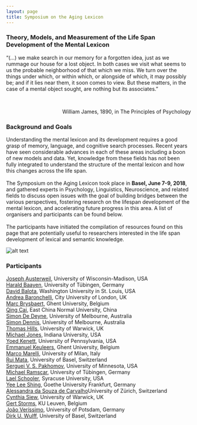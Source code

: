 ```yaml
---
layout: page
title: Symposium on the Aging Lexicon
---
```

 
### Theory, Models, and Measurement of the Life Span Development of the Mental Lexicon
<p align="justify"> 

“(...) we make search in our memory for a forgotten idea, just as we rummage our house for a lost object. In both cases we visit what seems to us the probable neighborhood of that which we miss. We turn over the things under which, or within which, or alongside of which, it may possibly be; and if it lies near them, it soon comes to view. But these matters, in the case of a mental object sought, are nothing but its associates.”
</p>
<br>
<p align="right"> 
William James, 1890, in The Principles of Psychology
</p>

### Background and Goals
<p align="justify"> 

Understanding the mental lexicon and its development requires a good grasp of memory, language, and cognitive search processes. Recent years have seen considerable advances in each of these areas including a boon of new models and data. Yet, knowledge from these fields has not been fully integrated to understand the structure of the mental lexicon and how this changes across the life span.
<br><br>
The Symposium on the Aging Lexicon took place in <b>Basel, June 7-9, 2018</b>, and gathered experts in Psychology, Linguistics, Neuroscience, and related fields to discuss open issues with the goal of building bridges between the various perspectives, fostering research on the lifespan development of the mental lexicon, and accelerating future progress in this area. A list of organisers and participants can be found below.
<br><br>
The participants have initiated the compilation of resources found on this page that are potentially useful to researchers interested in the life span development of lexical and semantic knowledge.
</p>


![alt text](https://psychologie.unibas.ch/fileadmin/_processed_/7/f/csm_Group_5d17c4269c.jpg?1529921429)

### Participants
<a href="http://psych.wisc.edu/staff/austerweil-joe/" title="Opens external link in new window" target="_blank" class="external-link-new-window">Joseph Austerweil</a>, University of Wisconsin-Madison, USA<br>
<a href="http://www.sfs.uni-tuebingen.de/~hbaayen/index.html" title="Opens external link in new window" target="_blank">Harald Baayen</a>, University of Tübingen, Germany<br>
<a href="https://psychweb.wustl.edu/people/david-balota" title="Opens external link in new window" target="_blank">David Balota</a>, Washington University in St. Louis, USA<br>
<a href="https://sites.google.com/site/andreabaronchelli/" title="Opens external link in new window" target="_blank" class="external-link-new-window">Andrea Baronchelli</a>, City University of London, UK<br>
<a href="http://crr.ugent.be/members/marc-brysbaert" title="Opens external link in new window" target="_blank">Marc Brysbaert</a>, Ghent University, Belgium<br>
<a href="https://research.shanghai.nyu.edu/centers-and-institutes/brain/people/qing-cai" title="Opens external link in new window" target="_blank">Qing Cai</a>, East China Normal University, China<br>
<a href="https://findanexpert.unimelb.edu.au/display/person809203" title="Opens external link in new window" target="_blank">Simon De Deyne</a>, University of Melbourne, Australia<br>
<a href="https://www.findanexpert.unimelb.edu.au/display/person811247" title="Opens external link in new window" target="_blank">Simon Dennis</a>, University of Melbourne, Australia<br>
<a href="https://warwick.ac.uk/fac/sci/psych/people/thills/" title="Opens external link in new window" target="_blank">Thomas Hills</a>, University of Warwick, UK<br>
<a href="http://psych.indiana.edu/faculty/jonesmn.php" title="Opens external link in new window" target="_blank">Michael Jones</a>, Indiana University, USA<br>
<a href="https://yoedkenett.academia.edu" title="Opens external link in new window" target="_blank">Yoed Kenett</a>, University of Pennsylvania, USA<br>
<a href="http://crr.ugent.be/members/emmanuel-keuleers" title="Opens external link in new window" target="_blank">Emmanuel Keuleers</a>, Ghent University, Belgium<br>
<a href="http://www.marcomarelli.net/" title="Opens external link in new window" target="_blank">Marco Marelli</a>, University of Milan, Italy<br>
<a href="https://psychologie.unibas.ch/en/persons/mata-rui/" title="Opens external link in new window" target="_blank">Rui Mata</a>, University of Basel, Switzerland<br>
<a href="https://healthinformatics.umn.edu/bio/ihi-faculty-staff/serguei-pakhomov" title="Opens external link in new window" target="_blank">Serguei V. S. Pakhomov</a>, University of Minnesota, USA<br>
<a href="http://www.sfs.uni-tuebingen.de/~mramscar/index.html" title="Opens external link in new window" target="_blank">Michael Ramscar</a>, University of Tübingen, Germany<br>
<a href="http://asfaculty.syr.edu/pages/psy/schooler-lael.html" title="Opens external link in new window" target="_blank">Lael Schooler</a>, Syracuse University, USA<br>
<a href="http://www.psychologie.uni-frankfurt.de/69824239/005_Prof_-Yee-Lee-Shing" title="Opens external link in new window" target="_blank" class="external-link-new-window">Yee Lee Shing</a>, Goethe University Frankfurt, Germany<br>
<a href="http://www.psychologie.uzh.ch/de/bereiche/nec/allgpsy/Team/Souza.html" title="Opens internal link in current window" target="_blank" class="external-link-new-window">Alessandra da Souza de Carvalho</a>University of Zürich, Switzerland<br>
<a href="https://warwick.ac.uk/fac/sci/psych/people/csiew/" title="Opens external link in new window" target="_blank">Cynthia Siew</a>, University of Warwick, UK<br>
<a href="https://ppw.kuleuven.be/home/english/education/programmes/master-of-psychology-theory-and-research/teaching-staff/00014717" title="Opens external link in new window" target="_blank">Gert Storms</a>, KU Leuven, Belgium<br>
<a href="https://www.uni-potsdam.de/prim/staff/verissimo.html" title="Opens external link in new window" target="_blank">João Veríssimo</a>, University of Potsdam, Germany<br>
<a href="https://psychologie.unibas.ch/en/persons/dirk-wulff/" title="Opens external link in new window" target="_blank">Dirk U. Wulff</a>, University of Basel, Switzerland
